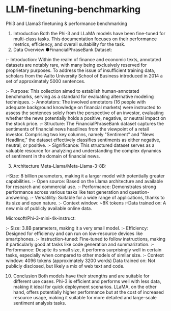 # LLM-finetuning-benchmarking
Phi3 and Llama3 finetuning &amp; performance benchmarking
1. Introduction
Both the Phi-3 and LLaMA models have been fine-tuned for multi-class tasks. This documentation focuses on their performance metrics, efficiency, and overall suitability for the task.
2. Data Overview
●FinancialPhraseBank Dataset:

:- Introduction: Within the realm of finance and economic texts, annotated datasets are notably rare, with many being exclusively reserved for proprietary purposes. To address the issue of insufficient training data, scholars from the Aalto University School of Business introduced in 2014 a set of approximately 5000 sentences.

:- Purpose: This collection aimed to establish human-annotated benchmarks, serving as a standard for evaluating alternative modeling techniques.
:- Annotators: The involved annotators (16 people with adequate background knowledge on financial markets) were instructed to assess the sentences solely from the perspective of an investor, evaluating whether the news potentially holds a positive, negative, or neutral impact on the stock price.
:- Structure: The FinancialPhraseBank dataset captures the sentiments of financial news headlines from the viewpoint of a retail investor. Comprising two key columns, namely "Sentiment" and "News Headline," the dataset effectively classifies sentiments as either negative, neutral, or positive.
:- Significance: This structured dataset serves as a valuable resource for analyzing and understanding the complex dynamics of sentiment in the domain of financial news.

3. Architecture
Meta-Llama/Meta-Llama-3-8B:

:-Size: 8 billion parameters, making it a larger model with potentially greater capabilities.
:- Open source: Based on the Llama architecture and available for research and commercial use.
:- Performance: Demonstrates strong performance across various tasks like text generation and question-answering.
:- Versatility: Suitable for a wide range of applications, thanks to its size and open nature.
:- Context window: ~8K tokens 
:-Data trained on: A new mix of publicly available online data.

Microsoft/Phi-3-mini-4k-instruct:

:- Size: 3.8B parameters, making it a very small model.
:- Efficiency: Designed for efficiency and can run on low-resource devices like smartphones.
:- Instruction-tuned: Fine-tuned to follow instructions, making it particularly good at tasks like code generation and summarization.
:- Performance: Despite its small size, it performs surprisingly well in certain tasks, especially when compared to other models of similar size.
:- Context window: 4096 tokens (approximately 3200 words)
Data trained on: Not publicly disclosed, but likely a mix of web text and code.

10. Conclusion
Both models have their strengths and are suitable for different use cases. Phi-3 is efficient and performs well with less data, making it ideal for quick deployment scenarios. LLaMA, on the other hand, offers potentially higher performance but at the cost of increased resource usage, making it suitable for more detailed and large-scale sentiment analysis tasks.
